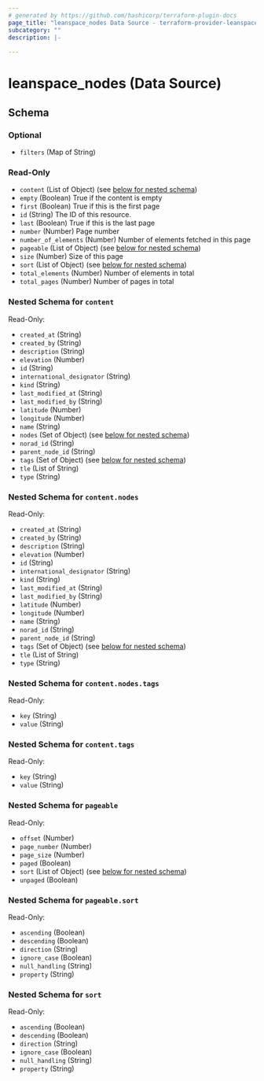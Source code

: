 ```yaml
---
# generated by https://github.com/hashicorp/terraform-plugin-docs
page_title: "leanspace_nodes Data Source - terraform-provider-leanspace"
subcategory: ""
description: |-
  
---
```


# leanspace_nodes (Data Source)





<!-- schema generated by tfplugindocs -->
## Schema

### Optional

- `filters` (Map of String)

### Read-Only

- `content` (List of Object) (see [below for nested schema](#nestedatt--content))
- `empty` (Boolean) True if the content is empty
- `first` (Boolean) True if this is the first page
- `id` (String) The ID of this resource.
- `last` (Boolean) True if this is the last page
- `number` (Number) Page number
- `number_of_elements` (Number) Number of elements fetched in this page
- `pageable` (List of Object) (see [below for nested schema](#nestedatt--pageable))
- `size` (Number) Size of this page
- `sort` (List of Object) (see [below for nested schema](#nestedatt--sort))
- `total_elements` (Number) Number of elements in total
- `total_pages` (Number) Number of pages in total

<a id="nestedatt--content"></a>
### Nested Schema for `content`

Read-Only:

- `created_at` (String)
- `created_by` (String)
- `description` (String)
- `elevation` (Number)
- `id` (String)
- `international_designator` (String)
- `kind` (String)
- `last_modified_at` (String)
- `last_modified_by` (String)
- `latitude` (Number)
- `longitude` (Number)
- `name` (String)
- `nodes` (Set of Object) (see [below for nested schema](#nestedobjatt--content--nodes))
- `norad_id` (String)
- `parent_node_id` (String)
- `tags` (Set of Object) (see [below for nested schema](#nestedobjatt--content--tags))
- `tle` (List of String)
- `type` (String)

<a id="nestedobjatt--content--nodes"></a>
### Nested Schema for `content.nodes`

Read-Only:

- `created_at` (String)
- `created_by` (String)
- `description` (String)
- `elevation` (Number)
- `id` (String)
- `international_designator` (String)
- `kind` (String)
- `last_modified_at` (String)
- `last_modified_by` (String)
- `latitude` (Number)
- `longitude` (Number)
- `name` (String)
- `norad_id` (String)
- `parent_node_id` (String)
- `tags` (Set of Object) (see [below for nested schema](#nestedobjatt--content--nodes--tags))
- `tle` (List of String)
- `type` (String)

<a id="nestedobjatt--content--nodes--tags"></a>
### Nested Schema for `content.nodes.tags`

Read-Only:

- `key` (String)
- `value` (String)



<a id="nestedobjatt--content--tags"></a>
### Nested Schema for `content.tags`

Read-Only:

- `key` (String)
- `value` (String)



<a id="nestedatt--pageable"></a>
### Nested Schema for `pageable`

Read-Only:

- `offset` (Number)
- `page_number` (Number)
- `page_size` (Number)
- `paged` (Boolean)
- `sort` (List of Object) (see [below for nested schema](#nestedobjatt--pageable--sort))
- `unpaged` (Boolean)

<a id="nestedobjatt--pageable--sort"></a>
### Nested Schema for `pageable.sort`

Read-Only:

- `ascending` (Boolean)
- `descending` (Boolean)
- `direction` (String)
- `ignore_case` (Boolean)
- `null_handling` (String)
- `property` (String)



<a id="nestedatt--sort"></a>
### Nested Schema for `sort`

Read-Only:

- `ascending` (Boolean)
- `descending` (Boolean)
- `direction` (String)
- `ignore_case` (Boolean)
- `null_handling` (String)
- `property` (String)


